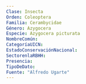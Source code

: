 ```yaml
---
Clase: Insecta
Orden: Coleoptera
Familia: Cerambycidae
Género: Azygocera
Especie: Azygocera picturata
NombreComún: 
CategoríaUICN: 
EstadoConservaciónNacional: 
SectorenlaRBHH: 
Presencia: 
TipoDeDato: 
Fuente: "Alfredo Ugarte"
---
```

